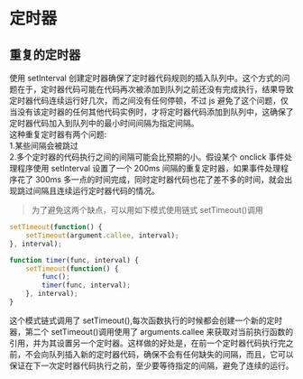 # 定时器

## 重复的定时器

使用 setInterval 创建定时器确保了定时器代码规则的插入队列中。这个方式的问题在于，定时器代码可能在代码再次被添加到队列之前还没有完成执行，结果导致定时器代码连续运行好几次，而之间没有任何停顿，不过 js 避免了这个问题，仅当没有该定时器的任何其他代码实例时，才将定时器代码添加到队列中，这确保了定时器代码加入到队列中的最小时间间隔为指定间隔。  
这种重复定时器有两个问题:  
1.某些间隔会被跳过  
2.多个定时器的代码执行之间的间隔可能会比预期的小。假设某个 onclick 事件处理程序使用 setInterval 设置了一个 200ms 间隔的重复定时器，如果事件处理程序花了 300ms 多一点的时间完成，同时定时器代码也花了差不多的时间，就会出现跳过间隔且连续运行定时器代码的情况。

> 为了避免这两个缺点，可以用如下模式使用链式 setTimeout()调用

```javascript
setTimeout(function() {
    setTimeout(argument.callee, interval);
}, interval);

function timer(func, interval) {
    setTimeout(function() {
        func();
        timer(func, interval);
    }, interval);
}
```

这个模式链式调用了 setTimeout(),每次函数执行的时候都会创建一个新的定时器，第二个 setTimeout()调用使用了 arguments.callee 来获取对当前执行函数的引用，并为其设置另一个定时器。这样做的好处是，在前一个定时器代码执行完之前，不会向队列插入新的定时器代码，确保不会有任何缺失的间隔，而且，它可以保证在下一次定时器代码执行之前，至少要等待指定的间隔，避免了连续的运行。
